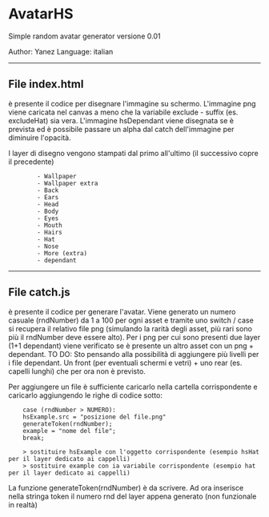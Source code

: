 # AvatarHS

Simple random avatar generator versione 0.01

Author: Yanez
Language: italian

----------------------------------------------------------------------------------------------------------------------------------------------------
File index.html
----------------------------------------------------------------------------------------------------------------------------------------------------
è presente il codice per disegnare l'immagine su schermo.
L'immagine png viene caricata nel canvas a meno che la variabile exclude - suffix (es. excludeHat) sia vera.
L'immagine hsDependant viene disegnata se è prevista ed è possibile passare un alpha dal catch dell'immagine per diminuire l'opacità.

I layer di disegno vengono stampati dal primo all'ultimo (il successivo copre il precedente)

            - Wallpaper
            - Wallpaper extra
            - Back
            - Ears
            - Head
            - Body
            - Eyes
            - Mouth
            - Hairs
            - Hat
            - Nose
            - More (extra)
            - dependant

----------------------------------------------------------------------------------------------------------------------------------------------------
File catch.js
----------------------------------------------------------------------------------------------------------------------------------------------------
è presente il codice per generare l'avatar.
Viene generato un numero casuale (rndNumber) da 1 a 100 per ogni asset e tramite uno switch / case si recupera il relativo file png (simulando la rarità degli asset, più rari sono più il rndNumber deve essere alto). Per i png per cui sono presenti due layer (1+1 dependant) viene verificato se è presente un altro asset con un png + dependant.
    TO DO:
    Sto pensando alla possibilità di aggiungere più livelli per i file dependant. Un front (per eventuali schermi e vetri) + uno rear (es. capelli lunghi) che per ora non è previsto.

Per aggiungere un file è sufficiente caricarlo nella cartella corrispondente e caricarlo aggiungendo le righe di codice sotto:

        case (rndNumber > NUMERO):
        hsExample.src = "posizione del file.png"
        generateToken(rndNumber);
        example = "nome del file";
        break;

        > sostituire hsExample con l'oggetto corrispondente (esempio hsHat per il layer dedicato ai cappelli)
        > sostituire example con ia variabile corrispondente (esempio hat per il layer dedicato ai cappelli)

La funzione generateToken(rndNumber) è da scrivere. Ad ora inserisce nella stringa token il numero rnd del layer appena generato (non funzionale in realtà)
